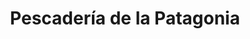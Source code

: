 ---
title: "Pescadería de la Patagonia"
url: /san-martin-de-los-andes/pescaderia-de-la-patagonia/
shop: marisco
---
